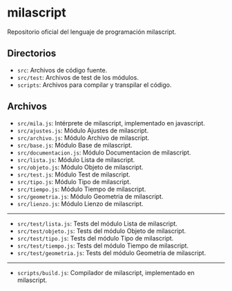 # milascript
Repositorio oficial del lenguaje de programación milascript.

## Directorios

* `src`: Archivos de código fuente.
* `src/test`: Archivos de test de los módulos.
* `scripts`: Archivos para compilar y transpilar el código.

## Archivos

* `src/mila.js`: Intérprete de milascript, implementado en javascript.
* `src/ajustes.js`: Módulo Ajustes de milascript.
* `src/archivo.js`: Módulo Archivo de milascript.
* `src/base.js`: Módulo Base de milascript.
* `src/documentacion.js`: Módulo Documentacion de milascript.
* `src/lista.js`: Módulo Lista de milascript.
* `src/objeto.js`: Módulo Objeto de milascript.
* `src/test.js`: Módulo Test de milascript.
* `src/tipo.js`: Módulo Tipo de milascript.
* `src/tiempo.js`: Módulo Tiempo de milascript.
* `src/geometria.js`: Módulo Geometria de milascript.
* `src/lienzo.js`: Módulo Lienzo de milascript.
---
* `src/test/lista.js`: Tests del módulo Lista de milascript.
* `src/test/objeto.js`: Tests del módulo Objeto de milascript.
* `src/test/tipo.js`: Tests del módulo Tipo de milascript.
* `src/test/tiempo.js`: Tests del módulo Tiempo de milascript.
* `src/test/geometria.js`: Tests del módulo Geometria de milascript.
---
* `scripts/build.js`: Compilador de milascript, implementado en milascript.
